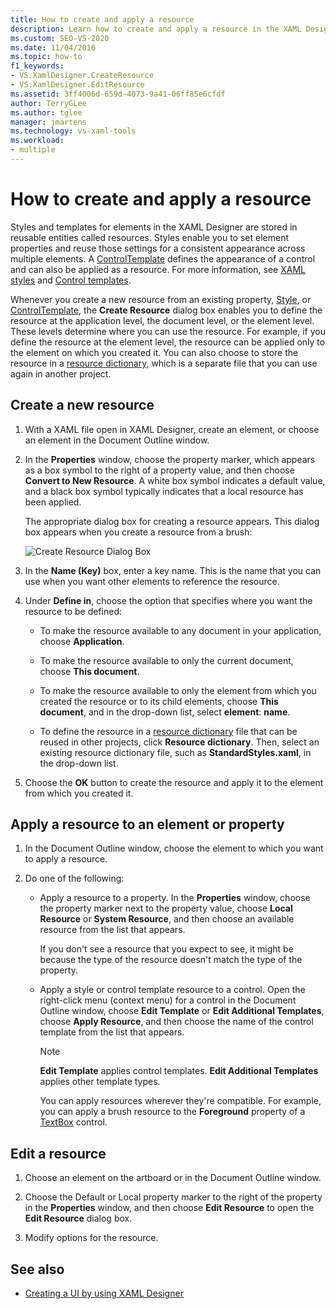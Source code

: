 ```yaml
---
title: How to create and apply a resource
description: Learn how to create and apply a resource in the XAML Designer so that you can store and reuse styles and templates for elements.
ms.custom: SEO-VS-2020
ms.date: 11/04/2016
ms.topic: how-to
f1_keywords:
- VS.XamlDesigner.CreateResource
- VS.XamlDesigner.EditResource
ms.assetid: 3ff4006d-659d-4073-9a41-06ff85e6cfdf
author: TerryGLee
ms.author: tglee
manager: jmartens
ms.technology: vs-xaml-tools
ms.workload:
- multiple
---
```

# How to create and apply a resource

Styles and templates for elements in the XAML Designer are stored in reusable entities called resources. Styles enable you to set element properties and reuse those settings for a consistent appearance across multiple elements. A [ControlTemplate](xref:Windows.UI.Xaml.Controls.ControlTemplate) defines the appearance of a control and can also be applied as a resource. For more information, see [XAML styles](/windows/uwp/design/controls-and-patterns/xaml-styles) and [Control templates](/windows/uwp/design/controls-and-patterns/control-templates).

Whenever you create a new resource from an existing property, [Style](xref:Windows.UI.Xaml.Style), or [ControlTemplate](xref:Windows.UI.Xaml.Controls.ControlTemplate), the **Create Resource** dialog box enables you to define the resource at the application level, the document level, or the element level. These levels determine where you can use the resource. For example, if you define the resource at the element level, the resource can be applied only to the element on which you created it. You can also choose to store the resource in a [resource dictionary](/windows/uwp/design/controls-and-patterns/resourcedictionary-and-xaml-resource-references), which is a separate file that you can use again in another project.

## Create a new resource

1. With a XAML file open in XAML Designer, create an element, or choose an element in the Document Outline window.

2. In the **Properties** window, choose the property marker, which appears as a box symbol to the right of a property value, and then choose **Convert to New Resource**. A white box symbol indicates a default value, and a black box symbol typically indicates that a local resource has been applied.

     The appropriate dialog box for creating a resource appears. This dialog box appears when you create a resource from a brush:

     ![Create Resource Dialog Box](../designers/media/xaml_create_resource.png)

3. In the **Name (Key)** box, enter a key name. This is the name that you can use when you want other elements to reference the resource.

4. Under **Define in**, choose the option that specifies where you want the resource to be defined:

    - To make the resource available to any document in your application, choose **Application**.

    - To make the resource available to only the current document, choose **This document**.

    - To make the resource available to only the element from which you created the resource or to its child elements, choose **This document**, and in the drop-down list, select **element**: **name**.

    - To define the resource in a [resource dictionary](/windows/uwp/design/controls-and-patterns/resourcedictionary-and-xaml-resource-references) file that can be reused in other projects, click **Resource dictionary**. Then, select an existing resource dictionary file, such as **StandardStyles.xaml**, in the drop-down list.

5. Choose the **OK** button to create the resource and apply it to the element from which you created it.

## Apply a resource to an element or property

1. In the Document Outline window, choose the element to which you want to apply a resource.

2. Do one of the following:

   - Apply a resource to a property. In the **Properties** window, choose the property marker next to the property value, choose **Local Resource** or **System Resource**, and then choose an available resource from the list that appears.

      If you don't see a resource that you expect to see, it might be because the type of the resource doesn't match the type of the property.

   - Apply a style or control template resource to a control. Open the right-click menu (context menu) for a control in the Document Outline window, choose **Edit Template** or **Edit Additional Templates**, choose **Apply Resource**, and then choose the name of the control template from the list that appears.

     > [!NOTE]
     > **Edit Template** applies control templates. **Edit Additional Templates** applies other template types.

     You can apply resources wherever they're compatible. For example, you can apply a brush resource to the **Foreground** property of a [TextBox](xref:Windows.UI.Xaml.Controls.TextBox) control.

## Edit a resource

1. Choose an element on the artboard or in the Document Outline window.

2. Choose the Default or Local property marker to the right of the property in the **Properties** window, and then choose **Edit Resource** to open the **Edit Resource** dialog box.

3. Modify options for the resource.

## See also

- [Creating a UI by using XAML Designer](../xaml-tools/creating-a-ui-by-using-xaml-designer-in-visual-studio.md)

